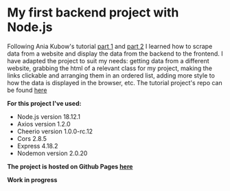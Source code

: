 # My first backend project with Node.js

Following Ania Kubow's tutorial [part 1](https://https://www.youtube.com/watch?v=-3lqUHeZs_0) and [part 2](https://www.youtube.com/watch?v=1wXYg8Eslnc) I learned how to scrape data from a website and display the data from the backend to the frontend.
I have adapted the project to suit my needs: getting data from a different website, grabbing the html of a relevant class for my project, making the links clickable and arranging them in an ordered list, adding more style to how the data is displayed in the browser, etc.
The tutorial project's repo can be found [here](https://github.com/kubowania/nodejs-webscraper)


**For this project I've used:**

- Node.js version 18.12.1
- Axios version 1.2.0
- Cheerio version 1.0.0-rc.12
- Cors 2.8.5
- Express 4.18.2 
- Nodemon version 2.0.20

**The project is hosted on Github Pages [here](https://rox-quode.github.io/linkedin-jobs-webscraper/)**

**Work in progress**

